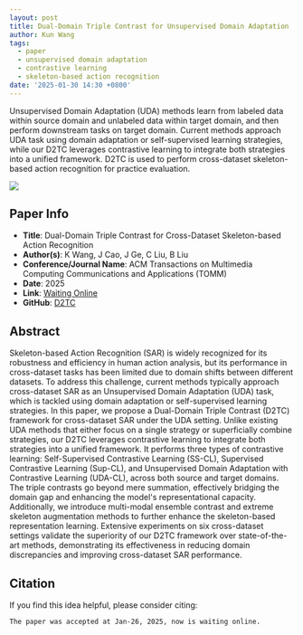 ```yaml
---
layout: post
title: Dual-Domain Triple Contrast for Unsupervised Domain Adaptation
author: Kun Wang
tags:
  - paper
  - unsupervised domain adaptation
  - contrastive learning
  - skeleton-based action recognition
date: '2025-01-30 14:30 +0800'
---
```


Unsupervised Domain Adaptation (UDA) methods learn from labeled data within source domain and unlabeled data within target domain, and then perform downstream tasks on target domain. Current methods approach UDA task using domain adaptation or self-supervised learning strategies, while our D2TC leverages contrastive learning to integrate both strategies into a unified framework. D2TC is used to perform cross-dataset skeleton-based action recognition for practice evaluation.

![]({{site.baseurl}}/assets/d2tc.png)

## Paper Info
- **Title**: Dual-Domain Triple Contrast for Cross-Dataset Skeleton-based Action Recognition
- **Author(s)**: K Wang, J Cao, J Ge, C Liu, B Liu
- **Conference/Journal Name**: ACM Transactions on Multimedia Computing Communications and Applications (TOMM)
- **Date**: 2025
- **Link**: [Waiting Online](https://)
- **GitHub**: [D2TC](https://github.com/KennCoder7/D2TC)
  
## Abstract
Skeleton-based Action Recognition (SAR) is widely recognized for its robustness and efficiency in human action analysis, but its performance in cross-dataset tasks has been limited due to domain shifts between different datasets. To address this challenge, current methods typically approach cross-dataset SAR as an Unsupervised Domain Adaptation (UDA) task, which is tackled using domain adaptation or self-supervised learning strategies. In this paper, we propose a Dual-Domain Triple Contrast (D2TC) framework for cross-dataset SAR under the UDA setting. Unlike existing UDA methods that either focus on a single strategy or superficially combine strategies, our D2TC leverages contrastive learning to integrate both strategies into a unified framework. It performs three types of contrastive learning: Self-Supervised Contrastive Learning (SS-CL), Supervised Contrastive Learning (Sup-CL), and Unsupervised Domain Adaptation with Contrastive Learning (UDA-CL), across both source and target domains. The triple contrasts go beyond mere summation, effectively bridging the domain gap and enhancing the model's representational capacity. Additionally, we introduce multi-modal ensemble contrast and extreme skeleton augmentation methods to further enhance the skeleton-based representation learning. Extensive experiments on six cross-dataset settings validate the superiority of our D2TC framework over state-of-the-art methods, demonstrating its effectiveness in reducing domain discrepancies and improving cross-dataset SAR performance.

## Citation
If you find this idea helpful, please consider citing:
```
The paper was accepted at Jan-26, 2025, now is waiting online.
```
